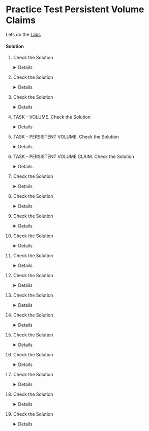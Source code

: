 # Practice Test Persistent Volume Claims

  Lets do the [Labs](https://kodekloud.com/courses/certified-kubernetes-administrator-with-practice-tests/lectures/9816679)

#### Solution

  1. Check the Solution

     <details>

      ```
      kubectl get pods
      ```
    
     </details>

  2. Check the Solution

     <details>

      ```
      kubectl exec webapp -- cat /log/app.log
      ```
     </details>
 
  3. Check the Solution

     <details>

      ```
      No
      ```
     </details>

  4. TASK - VOLUME. Check the Solution
    
     <details>
      
      ```
      kubectl get pod webapp -o yaml > pod.yaml
      vim pod.yaml 
      
      kubectl delete pod webapp --force
      kubectl create -f pod.yaml
      kubectl describe pod webapp
      ```
      
      We see this
  
      ```
      kubectl describe pod webapp
      Containers:
        event-simulator:
        Image:          kodekloud/event-simulator
        Mounts:
          /log from log-volume (rw)
       
      Volumes:
        log-volume:
          Type:          HostPath (bare host directory volume)
          Path:          /var/log/webapp
          HostPathType:  
      ```
   
      Check pod.yaml
   
      ```
      apiVersion: v1
      kind: Pod
      metadata:
        name: webapp
      spec:
        containers:
        - name: event-simulator
          image: kodekloud/event-simulator
          env:
          - name: LOG_HANDLERS
            value: file
          volumeMounts:
          - mountPath: /log
            name: log-volume
      
        volumes:
        - name: log-volume
          hostPath:
            # directory location on host
            path: /var/log/webapp
            # this field is optional
            type: Directory
      ```
      </details>

  5. TASK - PERSISTENT VOLUME. Check the Solution

     <details>
      
      ```
      vim pv.yaml
      
      kubectl create -f pv.yaml
      persistentvolume/pv-log created
  
      root@controlplane:~# kubectl get pv
      NAME     CAPACITY   ACCESS MODES   RECLAIM POLICY   STATUS      CLAIM   STORAGECLASS   REASON   AGE
      pv-log   100Mi      RWX            Retain           Available                                   9s
      ```
         
      Check  pv.yaml
     
      ```
      apiVersion: v1
      kind: PersistentVolume
      metadata:
        name: pv-log
      spec:
        accessModes:
          - ReadWriteMany
        capacity:
          storage: 100Mi
        hostPath:
          path: /pv/log
      ```

     </details>

  6. TASK - PERSISTENT VOLUME CLAIM. Check the Solution

     <details>
      
      ```
      vim pvc.yaml
   
      root@controlplane:~# kubectl create -f pvc.yaml 
      persistentvolumeclaim/claim-log-1 created
  
      root@controlplane:~# kubectl get pvc
      NAME          STATUS    VOLUME   CAPACITY   ACCESS MODES   STORAGECLASS   AGE
      claim-log-1   Pending                                                     10s
      ```
  
      ```
      kind: PersistentVolumeClaim
      apiVersion: v1
      metadata:
        name: claim-log-1
      spec:
        accessModes:
          - ReadWriteOnce
        resources:
          requests:
            storage: 50Mi
      ```
     </details>

  7. Check the Solution

     <details>

      ```
      PENDING
      ```
     </details>

  8. Check the Solution

     <details>

      ```
      AVAILABLE
      ```
     </details>

  9. Check the Solution

     <details>

      ```
      Access Modes Mismatch
      ```
     </details>

  10. Check the Solution

      <details>
 
       ```
       kind: PersistentVolumeClaim
       apiVersion: v1
       metadata:
         name: claim-log-1
       spec:
         accessModes:
           - ReadWriteMany
         resources:
           requests:
             storage: 50Mi
       ```
      </details>

  11. Check the Solution

      <details>
 
       ```
       100Mi
       ```
      </details>

  12. Check the Solution

      <details>
 
       ```
       apiVersion: v1
       kind: Pod
       metadata:
         name: webapp
       spec:
         containers:
         - name: event-simulator
           image: kodekloud/event-simulator
           env:
           - name: LOG_HANDLERS
             value: file
           volumeMounts:
           - mountPath: /log
             name: log-volume
       
         volumes:
         - name: log-volume
           persistentVolumeClaim:
             claimName: claim-log-1
       ```
      </details>

  13. Check the Solution

      <details>
 
       ```
       Retain
       ```
      </details>

  14. Check the Solution

      <details>
 
       ```
       The PV is not delete but not available
       ```
      </details>

  15. Check the Solution

      <details>
 
       ```
       The PVC is stuck in `terminating` state
       ```
      </details>

  16. Check the Solution

      <details>
 
       ```
       The PVC is being used by a POD
       ```
      </details>

  17. Check the Solution

      <details>
 
       ```
       kubectl delete pod webapp
       ```
      </details>

  18. Check the Solution

      <details>
 
       ```
       Deleted
       ```
      </details>

  19. Check the Solution

      <details>
 
       ```
       Released
       ```
      </details>
